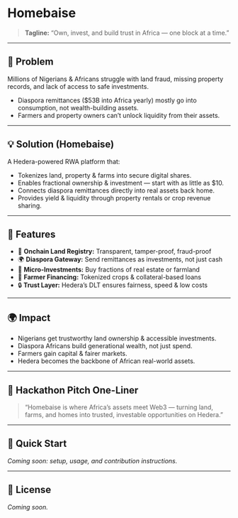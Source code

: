# Homebaise

> **Tagline:** “Own, invest, and build trust in Africa — one block at a time.”

---

## 🚩 Problem
Millions of Nigerians & Africans struggle with land fraud, missing property records, and lack of access to safe investments.

- Diaspora remittances ($53B into Africa yearly) mostly go into consumption, not wealth-building assets.
- Farmers and property owners can’t unlock liquidity from their assets.

---

## 💡 Solution (Homebaise)
A Hedera-powered RWA platform that:
- Tokenizes land, property & farms into secure digital shares.
- Enables fractional ownership & investment — start with as little as $10.
- Connects diaspora remittances directly into real assets back home.
- Provides yield & liquidity through property rentals or crop revenue sharing.

---

## 🔑 Features
- 📜 **Onchain Land Registry:** Transparent, tamper-proof, fraud-proof
- 🌍 **Diaspora Gateway:** Send remittances as investments, not just cash
- 💸 **Micro-Investments:** Buy fractions of real estate or farmland
- 🌱 **Farmer Financing:** Tokenized crops & collateral-based loans
- 🔒 **Trust Layer:** Hedera’s DLT ensures fairness, speed & low costs

---

## 🌍 Impact
- Nigerians get trustworthy land ownership & accessible investments.
- Diaspora Africans build generational wealth, not just spend.
- Farmers gain capital & fairer markets.
- Hedera becomes the backbone of African real-world assets.

---

## 🎯 Hackathon Pitch One-Liner
> “Homebaise is where Africa’s assets meet Web3 — turning land, farms, and homes into trusted, investable opportunities on Hedera.”

---

## 🚀 Quick Start
_Coming soon: setup, usage, and contribution instructions._

---

## 📄 License
_Coming soon._
